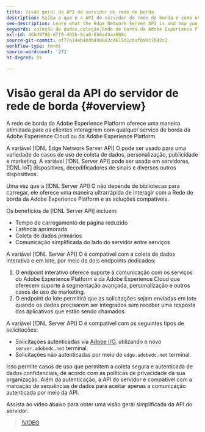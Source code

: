 ```yaml
---
title: Visão geral da API do servidor de rede de borda
description: Saiba o que é a API do servidor de rede de borda e como usá-la.
seo-description: Learn what the Edge Network Server API is and how you can use it.
keywords: coleção de dados;coleção;Rede de borda da Adobe Experience Platform;api do servidor;
exl-id: 46bd8798-d7f9-405b-9ca8-856ad4aa688c
source-git-commit: ef77a14eb40db490682c4615d1cbafb90c7b42c2
workflow-type: tm+mt
source-wordcount: '271'
ht-degree: 5%

---
```



# Visão geral da API do servidor de rede de borda {#overview}

A rede de borda da Adobe Experience Platform oferece uma maneira otimizada para os clientes interagirem com qualquer serviço de borda da Adobe Experience Cloud ou da Adobe Experience Platform.

A variável [!DNL Edge Network Server API] O pode ser usado para uma variedade de casos de uso de coleta de dados, personalização, publicidade e marketing. A variável [!DNL Server API] pode ser usado em servidores, [!DNL IoT] dispositivos, decodificadores de sinais e diversos outros dispositivos.

Uma vez que a [!DNL Server API] O não depende de bibliotecas para carregar, ele oferece uma maneira ultrarrápida de interagir com a Rede de borda da Adobe Experience Platform e as soluções compatíveis.

Os benefícios da [!DNL Server API] incluem:

* Tempo de carregamento de página reduzido
* Latência aprimorada
* Coleta de dados primários
* Comunicação simplificada do lado do servidor entre serviços

A variável [!DNL Server API] O é compatível com a coleta de dados interativa e em lote, por meio de dois endpoints dedicados:

1. O endpoint interativo oferece suporte à comunicação com os serviços do Adobe Experience Platform e da Adobe Experience Cloud que oferecem suporte à segmentação avançada, personalização e outros casos de uso de marketing.
2. O endpoint do lote permitirá que as solicitações sejam enviadas em lote quando os dados precisarem ser integrados sem receber uma resposta dos aplicativos que estão sendo chamados.

A variável [!DNL Server API] O é compatível com os seguintes tipos de solicitações:

* Solicitações autenticadas via [Adobe I/O](https://developer.adobe.com/), utilizando o novo `server.adobedc.net` terminal.
* Solicitações não autenticadas por meio do `edge.adobedc.net` terminal.

Isso permite casos de uso que permitem a coleta segura e autenticada de dados confidenciais, de acordo com as políticas de privacidade da sua organização. Além da autenticação, a API do servidor é compatível com a marcação de sequências de dados para aceitar apenas a comunicação autenticada por meio da API.

Assista ao vídeo abaixo para obter uma visão geral simplificada da API do servidor.

>[!VIDEO](https://video.tv.adobe.com/v/341448/)
